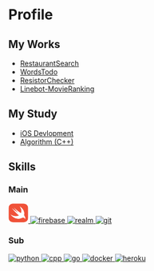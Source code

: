 # Profile

## My Works
- [RestaurantSearch](https://github.com/Toshiyana/RestaurantSearch)
- [WordsTodo](https://github.com/Toshiyana/messageTodo)
- [ResistorChecker](https://github.com/Toshiyana/ResistorChecker)
- [Linebot-MovieRanking](https://github.com/Toshiyana/linebot-movie)

## My Study
- [iOS Devlopment](https://github.com/Toshiyana/iOSDev-MyStudy)
- [Algorithm (C++)](https://github.com/Toshiyana/leetcode-cpp)

## Skills

### Main

<p align="left">
  <a href="https://developer.apple.com/swift/" target="_blank" rel="noreferrer"> 
    <img src="https://raw.githubusercontent.com/devicons/devicon/master/icons/swift/swift-original.svg" alt="swift" width="40" height="40"/>
  </a>
  <a href="https://firebase.google.com/" target="_blank" rel="noreferrer">
    <img src="https://www.vectorlogo.zone/logos/firebase/firebase-icon.svg" alt="firebase" width="40" height="40"/>
  </a>
  <a href="https://realm.io/" target="_blank" rel="noreferrer"> 
    <img src="https://raw.githubusercontent.com/bestofjs/bestofjs-webui/8665e8c267a0215f3159df28b33c365198101df5/public/logos/realm.svg" alt="realm" width="40" height="40"/> 
  </a> 
  <a href="https://git-scm.com/" target="_blank" rel="noreferrer">
    <img src="https://www.vectorlogo.zone/logos/git-scm/git-scm-icon.svg" alt="git" width="40" height="40"/> 
  </a> 
</p>

### Sub
<p align="left">
  <a href="" target="_blank" rel="noreferrer"> 
    <img src="https://raw.githubusercontent.com/wiki/Toshiyana/Toshiyana/images/python-original.svg" alt="python" width="40" height="40"/>
  </a>
  <a href="" target="_blank" rel="noreferrer"> 
    <img src="https://raw.githubusercontent.com/wiki/Toshiyana/Toshiyana/images/cplusplus-original.svg" alt="cpp" width="40" height="40"/>
  </a>
  <a href="" target="_blank" rel="noreferrer"> 
    <img src="https://raw.githubusercontent.com/wiki/Toshiyana/Toshiyana/images/go-original.svg" alt="go" width="40" height="40"/>
  </a>
  <a href="" target="_blank" rel="noreferrer"> 
    <img src="https://raw.githubusercontent.com/wiki/Toshiyana/Toshiyana/images/docker-original.svg" alt="docker" width="40" height="40"/>
  </a>
  <a href="" target="_blank" rel="noreferrer"> 
    <img src="https://raw.githubusercontent.com/wiki/Toshiyana/Toshiyana/images/heroku-plain.svg" alt="heroku" width="40" height="40"/>
  </a>
</p>
